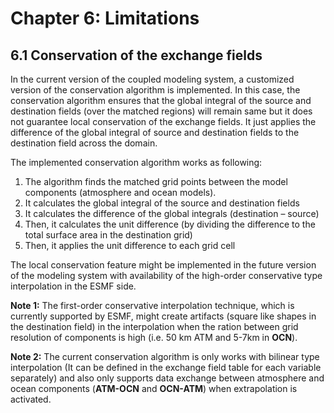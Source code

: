 # Chapter 6: Limitations

## 6.1 Conservation of the exchange fields

In the current version of the coupled modeling system, a customized version of the conservation algorithm is implemented. In this case, the conservation algorithm ensures that the global integral of the source and destination fields (over the matched regions) will remain same but it does not guarantee local conservation of the exchange fields. It just applies the difference of the global integral of source and destination fields to the destination field across the domain.
The implemented conservation algorithm works as following:1. The algorithm finds the matched grid points between the model components (atmosphere and ocean models).2. It calculates the global integral of the source and destination fields3. It calculates the difference of the global integrals (destination – source)4. Then, it calculates the unit difference (by dividing the difference to the total surface area in the destination grid)5. Then, it applies the unit difference to each grid cellThe local conservation feature might be implemented in the future version of the modeling system with availability of the high-order conservative type interpolation in the ESMF side. 

**Note 1:** The first-order conservative interpolation technique, which is currently supported by ESMF, might create artifacts (square like shapes in the destination field) in the interpolation when the ration between grid resolution of components is high (i.e. 50 km ATM and 5-7km in **OCN**).
**Note 2:** The current conservation algorithm is only works with bilinear type interpolation (It can be defined in the exchange field table for each variable separately) and also only supports data exchange between atmosphere and ocean components (**ATM-OCN** and **OCN-ATM**) when extrapolation is activated.
